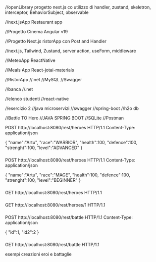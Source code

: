 //openLibrary progetto next.js co utilizzo di handler, zustand, skeletron, interceptor, BehaviorSubject, observable

//next.jsApp Restaurant app

//Progetto Cinema Angular v19

//Progetto Next.js ristorApp con Post and Handler

//next.js, Tailwind, Zustand, server action, useForm, middleware

//MeteoApp
ReactNative

//Meals App
React-jotai-materials

//RistorApp
//.net
//MySQL
//Swagger

//banca
//.net

//elenco studenti
//react-native

//esercizio 2 
//java microservizi
//swagger
//spring-boot
//h2o db

//Battle TO Hero
//JAVA SPRING BOOT
//SQLite
//Postman

POST http://localhost:8080/rest/heroes HTTP/1.1
Content-Type: application/json

{
    "name":"Artu",
    "race":"WARRIOR",
    "health":100,
    "defence":100,
    "strenght":100,
    "level":"ADVANCED"
}
###
POST http://localhost:8080/rest/heroes HTTP/1.1
Content-Type: application/json

{
    "name":"Artu",
    "race":"MAGE",
    "health":100,
    "defence":100,
    "strenght":100,
    "level":"BEGINNER"
}
###
GET http://localhost:8080/rest/heroes HTTP/1.1

###
GET http://localhost:8080/rest/heroes/1 HTTP/1.1

###
POST http://localhost:8080/rest/battle HTTP/1.1
Content-Type: application/json

{
    "id":1,
    "id2":2
}
###
GET http://localhost:8080/rest/battle HTTP/1.1


esempi creazioni eroi e battaglie
